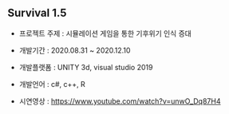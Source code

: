 ## Survival 1.5
- 프로젝트 주제 : 시뮬레이션 게임을 통한 기후위기 인식 증대

- 개발기간 : 2020.08.31 ~ 2020.12.10

- 개발플랫폼 : UNITY 3d, visual studio 2019

- 개발언어 : c#, c++, R	

- 시연영상 : https://www.youtube.com/watch?v=unwO_Dq87H4

